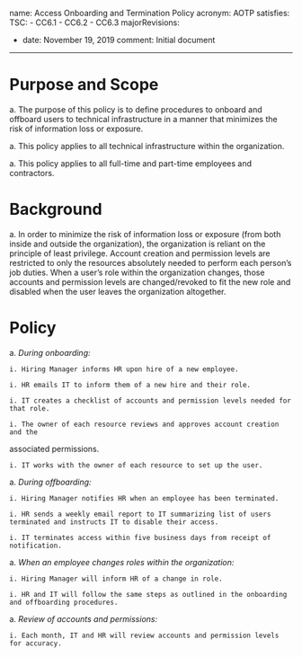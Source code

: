 name: Access Onboarding and Termination Policy
acronym: AOTP
satisfies:
  TSC:
    - CC6.1
    - CC6.2
    - CC6.3
majorRevisions:
  - date: November 19, 2019
    comment: Initial document
---
# Purpose and Scope

a. The purpose of this policy is to define procedures to onboard and offboard users to technical infrastructure in a manner that minimizes the risk of information loss or exposure.

a. This policy applies to all technical infrastructure within the organization.

a. This policy applies to all full-time and part-time employees and contractors.

# Background

a. In order to minimize the risk of information loss or exposure (from both inside and outside the organization), the organization is reliant on the principle of least privilege. Account creation and permission levels are restricted to only the resources absolutely needed to perform each person’s job duties. When a user’s role within the organization changes, those accounts and permission levels are changed/revoked to fit the new role and disabled when the user leaves the organization altogether.

# Policy

a. *During onboarding:*

    i. Hiring Manager informs HR upon hire of a new employee.

    i. HR emails IT to inform them of a new hire and their role.

    i. IT creates a checklist of accounts and permission levels needed for that role.

    i. The owner of each resource reviews and approves account creation and the
associated permissions.

    i. IT works with the owner of each resource to set up the user.

a. *During offboarding:*

    i. Hiring Manager notifies HR when an employee has been terminated.

    i. HR sends a weekly email report to IT summarizing list of users terminated and instructs IT to disable their access.

    i. IT terminates access within five business days from receipt of notification.

a. *When an employee changes roles within the organization:*

    i. Hiring Manager will inform HR of a change in role.

    i. HR and IT will follow the same steps as outlined in the onboarding and offboarding procedures.

a. *Review of accounts and permissions:*

    i. Each month, IT and HR will review accounts and permission levels for accuracy.
